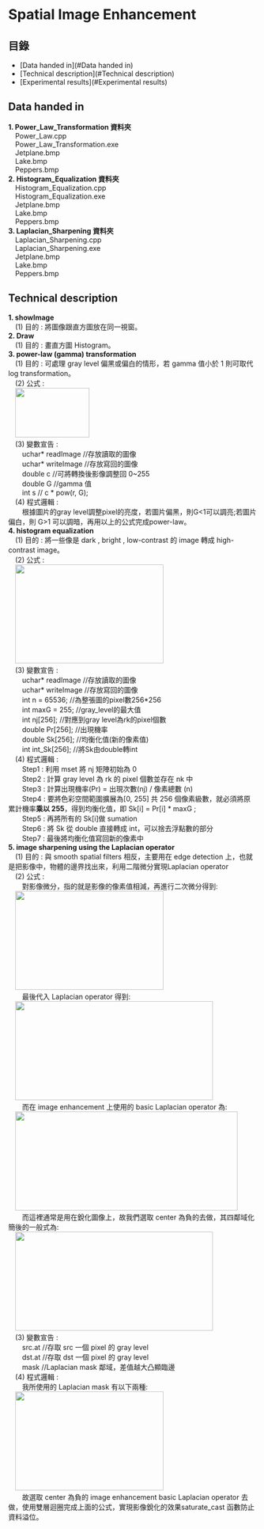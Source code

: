 # Spatial Image Enhancement

## 目錄
 - [Data handed in](#Data handed in)
 - [Technical description](#Technical description)
 - [Experimental results](#Experimental results)  
## Data handed in  
**1. Power_Law_Transformation 資料夾**  
&emsp;Power_Law.cpp  
&emsp;Power_Law_Transformation.exe  
&emsp;Jetplane.bmp   
&emsp;Lake.bmp   
&emsp;Peppers.bmp   
**2. Histogram_Equalization 資料夾**  
&emsp;Histogram_Equalization.cpp  
&emsp;Histogram_Equalization.exe  
&emsp;Jetplane.bmp   
&emsp;Lake.bmp   
&emsp;Peppers.bmp   
**3. Laplacian_Sharpening 資料夾**  
&emsp;Laplacian_Sharpening.cpp  
&emsp;Laplacian_Sharpening.exe  
&emsp;Jetplane.bmp   
&emsp;Lake.bmp   
&emsp;Peppers.bmp   
## Technical description
**1. showImage**   
&emsp;(1) 目的 : 將圖像跟直方圖放在同一視窗。   
**2. Draw**     
&emsp;(1) 目的 : 畫直方圖 Histogram。   
**3. power-law (gamma) transformation**   
&emsp;(1) 目的 : 可處理 gray level 偏黑或偏白的情形，若 gamma 值小於 1 則可取代 log transformation。     
&emsp;(2) 公式 :   
&emsp;<img src="https://github.com/csiemichelin/Image_Processing-Spatial_Image_Enhancement/blob/main/tech_image/1.PNG" width="150" height="100">    
&emsp;(3) 變數宣告 :    
&emsp;&emsp;uchar* readImage //存放讀取的圖像   
&emsp;&emsp;uchar* writeImage //存放寫回的圖像   
&emsp;&emsp;double c //可將轉換後影像調整回 0~255   
&emsp;&emsp;double G //gamma 值     
&emsp;&emsp;int s // c * pow(r, G);     
&emsp;(4) 程式邏輯 :   
&emsp;&emsp;根據圖片的gray level調整pixel的亮度，若圖片偏黑，則G<1可以調亮;若圖片偏白，則 G>1 可以調暗，再用以上的公式完成power-law。   
**4. histogram equalization**   
&emsp;(1) 目的 : 將一些像是 dark , bright , low-contrast 的 image 轉成 high-contrast image。     
&emsp;(2) 公式 :   
&emsp;<img src="https://github.com/csiemichelin/Image_Processing-Spatial_Image_Enhancement/blob/main/tech_image/2.PNG" width="300" height="200">   
&emsp;(3) 變數宣告 :   
&emsp;&emsp;uchar* readImage //存放讀取的圖像  
&emsp;&emsp;uchar* writeImage //存放寫回的圖像    
&emsp;&emsp;int n = 65536; //為整張圖的pixel數256*256   
&emsp;&emsp;int maxG = 255; //gray_level的最大值   
&emsp;&emsp;int nj[256]; //對應到gray level為rk的pixel個數   
&emsp;&emsp;double Pr[256]; //出現機率   
&emsp;&emsp;double Sk[256]; //均衡化值(新的像素值)   
&emsp;&emsp;int int_Sk[256]; //將Sk由double轉int   
&emsp;(4) 程式邏輯 :      
&emsp;&emsp;Step1 : 利用 mset 將 nj 矩陣初始為 0    
&emsp;&emsp;Step2 : 計算 gray level 為 rk 的 pixel 個數並存在 nk 中    
&emsp;&emsp;Step3 : 計算出現機率(Pr) = 出現次數(nj) / 像素總數 (n)    
&emsp;&emsp;Step4 : 要將色彩空間範圍擴展為[0, 255] 共 256 個像素級數，就必須將原累計機率**乘以 255**，得到均衡化值，即 Sk[i] = Pr[i] * maxG ;   
&emsp;&emsp;Step5 : 再將所有的 Sk[i]做 sumation    
&emsp;&emsp;Step6 : 將 Sk 從 double 直接轉成 int，可以捨去浮點數的部分   
&emsp;&emsp;Step7 : 最後將均衡化值寫回新的像素中   
**5. image sharpening using the Laplacian operator**   
&emsp;(1) 目的 : 與 smooth spatial filters 相反，主要用在 edge detection 上，也就是把影像中，物體的邊界找出來，利用二階微分實現Laplacian operator   
&emsp;(2) 公式 :      
&emsp;&emsp;對影像微分，指的就是影像的像素值相減，再進行二次微分得到:  
&emsp;<img src="https://github.com/csiemichelin/Image_Processing-Spatial_Image_Enhancement/blob/main/tech_image/3.PNG" width="300" height="200">   
&emsp;&emsp;最後代入 Laplacian operator 得到:  
&emsp;<img src="https://github.com/csiemichelin/Image_Processing-Spatial_Image_Enhancement/blob/main/tech_image/4.PNG" width="400" height="200">   
&emsp;&emsp;而在 image enhancement 上使用的 basic Laplacian operator 為:  
&emsp;<img src="https://github.com/csiemichelin/Image_Processing-Spatial_Image_Enhancement/blob/main/tech_image/5.PNG" width="450" height="200">   
&emsp;&emsp;而這裡通常是用在銳化圖像上，故我們選取 center 為負的去做，其四鄰域化簡後的一般式為:   
&emsp;<img src="https://github.com/csiemichelin/Image_Processing-Spatial_Image_Enhancement/blob/main/tech_image/6.PNG" width="400" height="200">   
&emsp;(3) 變數宣告 :  
&emsp;&emsp;src.at<uchar> //存取 src 一個 pixel 的 gray level  
&emsp;&emsp;dst.at<uchar> //存取 dst 一個 pixel 的 gray level  
&emsp;&emsp;mask //Laplacian mask 鄰域，差值越大凸顯臨邊  
&emsp;(4) 程式邏輯 :  
&emsp;&emsp;我所使用的 Laplacian mask 有以下兩種:  
 &emsp;<img src="https://github.com/csiemichelin/Image_Processing-Spatial_Image_Enhancement/blob/main/tech_image/7.PNG" width="300" height="200">   
&emsp;&emsp;故選取 center 為負的 image enhancement basic Laplacian operator 去做，使用雙層迴圈完成上面的公式，實現影像銳化的效果saturate_cast 函數防止資料溢位。  
